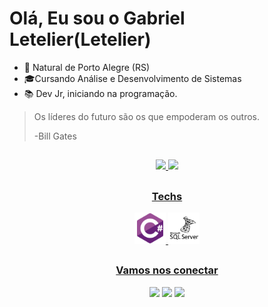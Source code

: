 
# Olá, Eu sou o Gabriel Letelier(Letelier)

* 📌 Natural de Porto Alegre (RS) 
* 🎓Cursando Análise e Desenvolvimento de Sistemas
* 📚 Dev Jr, iniciando na programação.

 <blockquote>
  <p>
  Os líderes do futuro são os que empoderam os outros.
 </p>
 -Bill Gates
 </blockquote>
 
 ##
 <div align="center">
  <a href="https://github.com/GabrielLetelier" target="_blank">
  <img height="180em" src="https://github-readme-stats.vercel.app/api?username=giovannigb&show_icons=true&theme=github_dark&include_all_commits=true&count_private=true"/>
  <img height="180em" src="https://github-readme-stats.vercel.app/api/top-langs/?username=giovannigb&layout=compact&langs_count=7&theme=github_dark"/>

 ##
 
 ### Techs
<div display = "inline-block">
   <img height="50" alt="CSharp" title="CSharp" src='https://github.com/devicons/devicon/blob/master/icons/csharp/csharp-original.svg'> 
 <img height="50" alt="Sql Server" title="SqlServer" src='https://github.com/devicons/devicon/blob/master/icons/microsoftsqlserver/microsoftsqlserver-plain-wordmark.svg'>
 </div>


##
### Vamos nos conectar
 <a href = "mailto:letelier89@hotmail.com"><img src="https://img.shields.io/badge/Microsoft_Outlook-0078D4?style=for-the-badge&logo=microsoft-outlook&logoColor=white" target="_blank"></a>
  <a href="https://www.linkedin.com/in/gabriel-letelier-90543113b/" target="_blank"><img src="https://img.shields.io/badge/-LinkedIn-%230077B5?style=for-the-badge&logo=linkedin&logoColor=white" target="_blank"></a>
  <a href="https://www.instagram.com/letelier.89/" target="_blank"><img src="https://img.shields.io/badge/-Instagram-%23E4405F?style=for-the-badge&logo=instagram&logoColor=white" target="_blank"></a> 

 </div>
